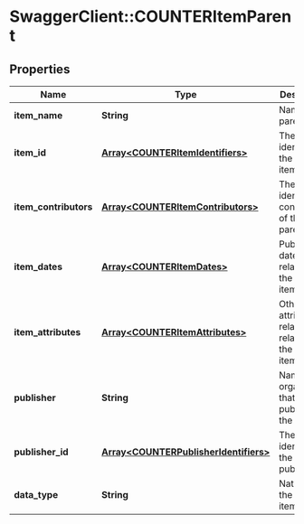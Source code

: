 # SwaggerClient::COUNTERItemParent

## Properties
Name | Type | Description | Notes
------------ | ------------- | ------------- | -------------
**item_name** | **String** | Name of the parent item. | 
**item_id** | [**Array&lt;COUNTERItemIdentifiers&gt;**](COUNTERItemIdentifiers.md) | The identifier for the report item | [optional] 
**item_contributors** | [**Array&lt;COUNTERItemContributors&gt;**](COUNTERItemContributors.md) | The identifier for contributor of the parent item | [optional] 
**item_dates** | [**Array&lt;COUNTERItemDates&gt;**](COUNTERItemDates.md) | Publication date(s) related to the parent item. | [optional] 
**item_attributes** | [**Array&lt;COUNTERItemAttributes&gt;**](COUNTERItemAttributes.md) | Other attributes related related to the parent item. | [optional] 
**publisher** | **String** | Name of organization that publishes the content | [optional] 
**publisher_id** | [**Array&lt;COUNTERPublisherIdentifiers&gt;**](COUNTERPublisherIdentifiers.md) | The identifier for the publisher. | [optional] 
**data_type** | **String** | Nature of the parent item. | [optional] 


